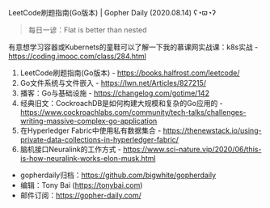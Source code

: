 LeetCode刷题指南(Go版本) | Gopher Daily (2020.08.14) ʕ◔ϖ◔ʔ

>每日一谚：Flat is better than nested

有意想学习容器或Kubernets的童鞋可以了解一下我的慕课网实战课：k8s实战 - https://coding.imooc.com/class/284.html

1. LeetCode刷题指南(Go版本) - https://books.halfrost.com/leetcode/
2. Go文件系统与文件嵌入 - https://lwn.net/Articles/827215/
3. 播客：Go与基础设施 - https://changelog.com/gotime/142
4. 经典旧文：CockroachDB是如何构建大规模和复杂的Go应用的 - https://www.cockroachlabs.com/community/tech-talks/challenges-writing-massive-complex-go-application
5. 在Hyperledger Fabric中使用私有数据集合 - https://thenewstack.io/using-private-data-collections-in-hyperledger-fabric/
6. 脑机接口Neuralink的工作方式 - https://www.sci-nature.vip/2020/06/this-is-how-neuralink-works-elon-musk.html

* gopherdaily归档：https://github.com/bigwhite/gopherdaily
* 编辑：Tony Bai (https://tonybai.com)
* 邮件订阅：https://gopher-daily.com/



